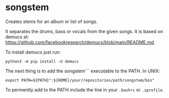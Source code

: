 # songstem
Creates stems for an album or list of songs.

It separates the drums, bass or vocals from the given songs. It is based on demucs at: https://github.com/facebookresearch/demucs/blob/main/README.md.



To install demucs just run:

```
python3 -m pip install -U demucs

```

The next thing is to add the songstem``` executable to the PATH. In UNIX:

```
export PATH=${PATH}":${HOME}/your/repositories/path/songstem/bin"
```

To permently add to the PATH include the line in your ```.bashrc``` or ```.zprofile```.
